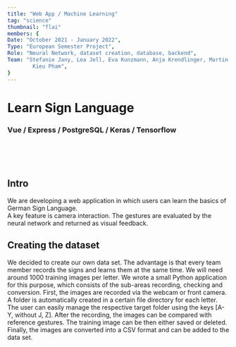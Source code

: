 ```yaml
---
title: "Web App / Machine Learning"
tag: "science"
thumbnail: "flai"
members: {
Date: "October 2021 - January 2022",
Type: "European Semester Project",         
Role: "Neural Network, dataset creation, database, backend",
Team: "Stefanie Jany, Lea Jell, Eva Kunzmann, Anja Krendlinger, Martin Kohnle, Moritz Kronberger,
        Kieu Pham",
}
---
```


# Learn Sign Language

### Vue / Express / PostgreSQL / Keras / Tensorflow <br /> <br />

<team :members="members"></team>

<br /> <br />

<image-loader height="large_wide" image="science/flai"></image-loader>

## Intro

We are developing a web application in which users can learn the basics of German Sign Language. <br />
A key feature is camera interaction. The gestures are evaluated by the neural network and returned as visual feedback.

## Creating the dataset

We decided to create our own data set. The advantage is that every team member records the signs and learns them at the same time. We will need around 1000 training images per letter. We wrote a small Python application for this purpose, which consists of the sub-areas recording, checking and conversion. First, the images are recorded via the webcam or front camera. A folder is automatically created in a certain file directory for each letter. The user can easily manage the respective target folder using the keys [A-Y, without J, Z]. After the recording, the images can be compared with reference gestures. The training image can be then either saved or deleted. Finally, the images are converted into a CSV format and can be added to the data set.
